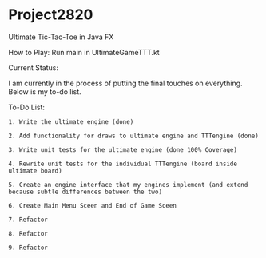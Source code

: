 # Project2820
Ultimate Tic-Tac-Toe in Java FX

How to Play: Run main in UltimateGameTTT.kt

Current Status:

I am currently in the process of putting the final touches on everything. Below is my to-do list.
    
    
To-Do List:

    1. Write the ultimate engine (done)

    2. Add functionality for draws to ultimate engine and TTTengine (done)
    
    3. Write unit tests for the ultimate engine (done 100% Coverage)
    
    4. Rewrite unit tests for the individual TTTengine (board inside ultimate board)
    
    5. Create an engine interface that my engines implement (and extend because subtle differences between the two)
    
    6. Create Main Menu Sceen and End of Game Sceen
    
    7. Refactor
    
    8. Refactor
    
    9. Refactor
